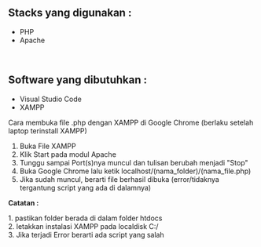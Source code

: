 <html>
<body>
<h2>Stacks yang digunakan :</h2>
  <ul>
    <li>PHP</li>
    <li>Apache</li>
  </ul>
 <br>
 <h2>Software yang dibutuhkan :</h2>
  <ul>
    <li>Visual Studio Code</li>
    <li>XAMPP</li>
  </ul>
  <p>Cara membuka file .php dengan XAMPP di Google Chrome (berlaku setelah laptop terinstall XAMPP)<p>
  <ol>
    <li>Buka File XAMPP</li>
    <li>Klik Start pada modul Apache</li>
    <li>Tunggu sampai Port(s)nya muncul dan tulisan berubah menjadi "Stop"</li>
    <li>Buka Google Chrome lalu ketik localhost/(nama_folder)/(nama_file.php)</li>
    <li>Jika sudah muncul, berarti file berhasil dibuka (error/tidaknya tergantung script yang ada di dalamnya)</li>
  </ol>
  <p><strong>Catatan : </strong></p>
  <p>1. pastikan folder berada di dalam folder htdocs<br>
    2. letakkan instalasi XAMPP pada localdisk C:/<br>
    3. Jika terjadi Error berarti ada script yang salah</p>
</body>
</html>
